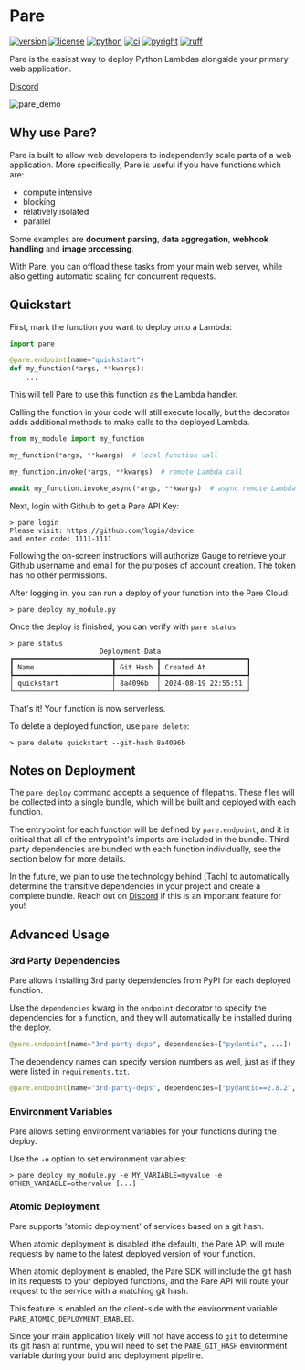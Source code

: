# Pare

[![version](https://img.shields.io/pypi/v/pare.svg)](https://pypi.Python.org/pypi/pare)
[![license](https://img.shields.io/pypi/l/pare.svg)](https://pypi.Python.org/pypi/pare)
[![python](https://img.shields.io/pypi/pyversions/pare.svg)](https://pypi.Python.org/pypi/pare)
[![ci](https://github.com/gauge-sh/pare/actions/workflows/ci.yml/badge.svg)](https://github.com/gauge-sh/pare/actions/workflows/ci.yml)
[![pyright](https://microsoft.github.io/pyright/img/pyright_badge.svg)](https://microsoft.github.io/pyright/)
[![ruff](https://img.shields.io/endpoint?url=https://raw.githubusercontent.com/astral-sh/ruff/main/assets/badge/v2.json)](https://github.com/astral-sh/ruff)

Pare is the easiest way to deploy Python Lambdas alongside your primary web application.

[Discord](https://discord.gg/Kz2TnszerR)

![pare_demo](https://github.com/user-attachments/assets/2513eb92-51f3-45c6-9eb3-0b71dafe8a48)


## Why use Pare?

Pare is built to allow web developers to independently scale parts of a web application.
More specifically, Pare is useful if you have functions which are:

- compute intensive
- blocking
- relatively isolated
- parallel

Some examples are **document parsing**, **data aggregation**, **webhook handling** and **image processing**.

With Pare, you can offload these tasks from your main web server, while also getting automatic scaling for concurrent requests.

## Quickstart

First, mark the function you want to deploy onto a Lambda:

```python
import pare

@pare.endpoint(name="quickstart")
def my_function(*args, **kwargs):
    ...
```

This will tell Pare to use this function as the Lambda handler.

Calling the function in your code will still execute locally, but the decorator adds additional methods to make calls to the deployed Lambda.

```python
from my_module import my_function

my_function(*args, **kwargs)  # local function call

my_function.invoke(*args, **kwargs)  # remote Lambda call

await my_function.invoke_async(*args, **kwargs)  # async remote Lambda call
```


Next, login with Github to get a Pare API Key:

```shell
> pare login
Please visit: https://github.com/login/device
and enter code: 1111-1111
```

Following the on-screen instructions will authorize Gauge to retrieve your Github username and email for the purposes of account creation. The token has no other permissions.

After logging in, you can run a deploy of your function into the Pare Cloud:

```shell
> pare deploy my_module.py
```

Once the deploy is finished, you can verify with `pare status`:

```shell
> pare status
                      Deployment Data                      
┏━━━━━━━━━━━━━━━━━━━━━━━━┳━━━━━━━━━━┳━━━━━━━━━━━━━━━━━━━━━┓
┃ Name                   ┃ Git Hash ┃ Created At          ┃
┡━━━━━━━━━━━━━━━━━━━━━━━━╇━━━━━━━━━━╇━━━━━━━━━━━━━━━━━━━━━┩
│ quickstart             │ 8a4096b  │ 2024-08-19 22:55:51 │
└────────────────────────┴──────────┴─────────────────────┘
```

That's it! Your function is now serverless.


To delete a deployed function, use `pare delete`:

```shell
> pare delete quickstart --git-hash 8a4096b
```


## Notes on Deployment

The `pare deploy` command accepts a sequence of filepaths.
These files will be collected into a single bundle, which will be built and deployed with each function.

The entrypoint for each function will be defined by `pare.endpoint`, and it is critical that
all of the entrypoint's imports are included in the bundle. Third party dependencies are bundled
with each function individually, see the section below for more details.

In the future, we plan to use the technology behind [Tach] to automatically determine
the transitive dependencies in your project and create a complete bundle. Reach out on [Discord](https://discord.gg/Kz2TnszerR)
if this is an important feature for you!


## Advanced Usage


### 3rd Party Dependencies

Pare allows installing 3rd party dependencies from PyPI for each deployed function.

Use the `dependencies` kwarg in the `endpoint` decorator to specify the dependencies for a function,
and they will automatically be installed during the deploy.

```python
@pare.endpoint(name="3rd-party-deps", dependencies=["pydantic", ...])
```

The dependency names can specify version numbers as well, just as if they were listed in `requirements.txt`.

```python
@pare.endpoint(name="3rd-party-deps", dependencies=["pydantic==2.8.2", ...])
```

### Environment Variables

Pare allows setting environment variables for your functions during the deploy.

Use the `-e` option to set environment variables:

```shell
> pare deploy my_module.py -e MY_VARIABLE=myvalue -e OTHER_VARIABLE=othervalue [...]
```


### Atomic Deployment

Pare supports 'atomic deployment' of services based on a git hash.

When atomic deployment is disabled (the default),
the Pare API will route requests by name to the latest deployed version of your function.

When atomic deployment is enabled, the Pare SDK will include the git hash in its requests to your deployed functions,
and the Pare API will route your request to the service with a matching git hash.

This feature is enabled on the client-side with the environment variable `PARE_ATOMIC_DEPLOYMENT_ENABLED`.

Since your main application likely will not have access to `git` to determine its git hash at runtime,
you will need to set the `PARE_GIT_HASH` environment variable during your build and deployment pipeline.
